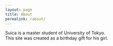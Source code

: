```yaml
---
layout: page
title: About
permalink: /about/
---
```


Suica is a master student of University of Tokyo.  
This site was created as a birthday gift for his girl.
